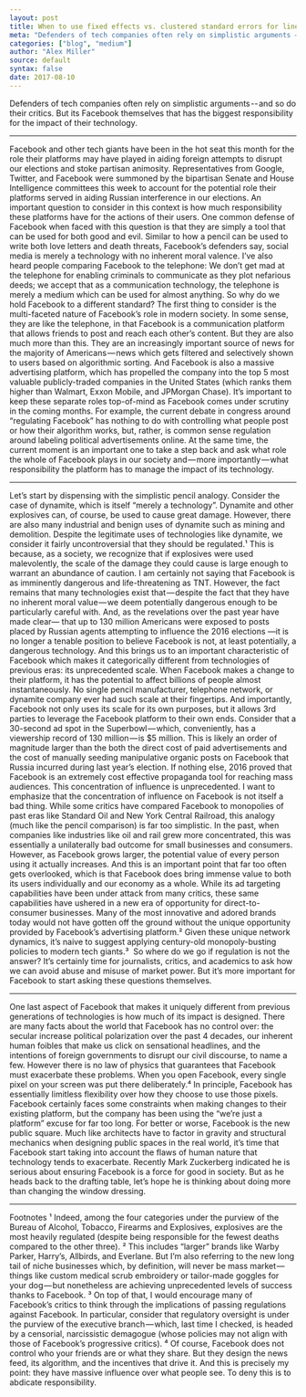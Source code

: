 ```yaml
---
layout: post
title: When to use fixed effects vs. clustered standard errors for linear regression on panel data?
meta: "Defenders of tech companies often rely on simplistic arguments — and so do their critics."
categories: ["blog", "medium"]
author: "Alex Miller"
source: default
syntax: false
date: 2017-08-10
---
```



Defenders of tech companies often rely on simplistic arguments -- and so do their critics. But its Facebook themselves that has the biggest responsibility for the impact of their technology.

---

Facebook and other tech giants have been in the hot seat this month for the role their platforms may have played in aiding foreign attempts to disrupt our elections and stoke partisan animosity. Representatives from Google, Twitter, and Facebook were summoned by the bipartisan Senate and House Intelligence committees this week to account for the potential role their platforms served in aiding Russian interference in our elections. An important question to consider in this context is how much responsibility these platforms have for the actions of their users.
One common defense of Facebook when faced with this question is that they are simply a tool that can be used for both good and evil. Similar to how a pencil can be used to write both love letters and death threats, Facebook’s defenders say, social media is merely a technology with no inherent moral valence. I’ve also heard people comparing Facebook to the telephone: We don’t get mad at the telephone for enabling criminals to communicate as they plot nefarious deeds; we accept that as a communication technology, the telephone is merely a medium which can be used for almost anything. So why do we hold Facebook to a different standard?
The first thing to consider is the multi-faceted nature of Facebook’s role in modern society. In some sense, they are like the telephone, in that Facebook is a communication platform that allows friends to post and reach each other’s content. But they are also much more than this. They are an increasingly important source of news for the majority of Americans — news which gets filtered and selectively shown to users based on algorithmic sorting. And Facebook is also a massive advertising platform, which has propelled the company into the top 5 most valuable publicly-traded companies in the United States (which ranks them higher than Walmart, Exxon Mobile, and JPMorgan Chase).
It’s important to keep these separate roles top-of-mind as Facebook comes under scrutiny in the coming months. For example, the current debate in congress around “regulating Facebook” has nothing to do with controlling what people post or how their algorithm works, but, rather, is common sense regulation around labeling political advertisements online. At the same time, the current moment is an important one to take a step back and ask what role the whole of Facebook plays in our society and — more importantly — what responsibility the platform has to manage the impact of its technology.


---

Let’s start by dispensing with the simplistic pencil analogy. Consider the case of dynamite, which is itself “merely a technology”. Dynamite and other explosives can, of course, be used to cause great damage. However, there are also many industrial and benign uses of dynamite such as mining and demolition. Despite the legitimate uses of technologies like dynamite, we consider it fairly uncontroversial that they should be regulated.¹ This is because, as a society, we recognize that if explosives were used malevolently, the scale of the damage they could cause is large enough to warrant an abundance of caution.
I am certainly not saying that Facebook is as imminently dangerous and life-threatening as TNT. However, the fact remains that many technologies exist that — despite the fact that they have no inherent moral value — we deem potentially dangerous enough to be particularly careful with. And, as the revelations over the past year have made clear— that up to 130 million Americans were exposed to posts  placed by Russian agents attempting to influence the 2016 elections —it is no longer a tenable position to believe Facebook is not, at least potentially, a dangerous technology.
And this brings us to an important characteristic of Facebook which makes it categorically different from technologies of previous eras: its unprecedented scale. When Facebook makes a change to their platform, it has the potential to affect billions of people almost instantaneously. No single pencil manufacturer, telephone network, or dynamite company ever had such scale at their fingertips. And importantly, Facebook not only uses its scale for its own purposes, but it allows 3rd parties to leverage the Facebook platform to their own ends. Consider that a 30-second ad spot in the Superbowl — which, conveniently, has a viewership record of 130 million — is $5 million. This is likely an order of magnitude larger than the both the direct cost of paid advertisements and the cost of manually seeding manipulative organic posts on Facebook that Russia incurred during last year’s election. If nothing else, 2016 proved that Facebook is an extremely cost effective propaganda tool for reaching mass audiences. This concentration of influence is unprecedented.
I want to emphasize that the concentration of influence on Facebook is not itself a bad thing. While some critics have compared Facebook to monopolies of past eras like Standard Oil and New York Central Railroad, this analogy (much like the pencil comparison) is far too simplistic. In the past, when companies like industries like oil and rail grew more concentrated, this was essentially a unilaterally bad outcome for small businesses and consumers. However, as Facebook grows larger, the potential value of every person using it actually increases. And this is an important point that far too often gets overlooked, which is that Facebook does bring immense value to both its users individually and our economy as a whole. While its ad targeting capabilities have been under attack from many critics, these same capabilities have ushered in a new era of opportunity for direct-to-consumer businesses. Many of the most innovative and adored brands today would not have gotten off the ground without the unique opportunity provided by Facebook’s advertising platform.² Given these unique network dynamics, it’s naive to suggest applying century-old monopoly-busting policies to modern tech giants.³ 
So where do we go if regulation is not the answer? It’s certainly time for journalists, critics, and academics to ask how we can avoid abuse and misuse of market power. But it’s more important for Facebook to start asking these questions themselves.


---

One last aspect of Facebook that makes it uniquely different from previous generations of technologies is how much of its impact is  designed. There are many facts about the world that Facebook has no control over: the secular increase political polarization over the past 4 decades, our inherent human foibles that make us click on sensational headlines, and the intentions of foreign governments to disrupt our civil discourse, to name a few. However there is no law of physics that guarantees that Facebook must exacerbate these problems. When you open Facebook, every single pixel on your screen was put there deliberately.⁴ In principle, Facebook has essentially limitless flexibility over how they choose to use those pixels. Facebook certainly faces some constraints when making changes to their existing platform, but the company has been using the “we’re just a platform” excuse for far too long.
For better or worse, Facebook is the new public square. Much like architects have to factor in gravity and structural mechanics when designing public spaces in the real world, it’s time that Facebook start taking into account the flaws of human nature that technology tends to exacerbate. Recently Mark Zuckerberg indicated he is serious about ensuring Facebook is a force for good in society. But as he heads back to the drafting table, let’s hope he is thinking about doing more than changing the window dressing.


---

Footnotes
¹ Indeed, among the four categories under the purview of the Bureau of Alcohol, Tobacco, Firearms and Explosives, explosives are the most heavily regulated (despite being responsible for the fewest deaths compared to the other three).
² This includes “larger” brands like Warby Parker, Harry’s, Allbirds, and Everlane. But I’m also referring to the new long tail of niche businesses which, by definition, will never be mass market — things like custom medical scrub embroidery or tailor-made goggles for your dog — but nonetheless are achieving unprecedented levels of success thanks to Facebook.
³ On top of that, I would encourage many of Facebook’s critics to think through the implications of passing regulations against Facebook. In particular, consider that regulatory oversight is under the purview of the executive branch — which, last time I checked, is headed by a censorial, narcissistic demagogue (whose policies may not align with those of Facebook’s progressive critics).
⁴ Of course, Facebook does not control who your friends are or what they share. But they design the news feed, its algorithm, and the incentives that drive it. And this is precisely my point: they have massive influence over what people see. To deny this is to abdicate responsibility.
